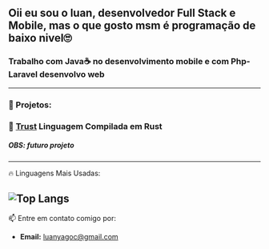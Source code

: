 ## Oii eu sou o luan, desenvolvedor Full Stack e Mobile, mas o que gosto msm é programação de baixo nivel🙄
### Trabalho com Java☕ no desenvolvimento mobile e com Php-Laravel desenvolvo web
---
### 🚀 Projetos:

### 🔗 [Trust](https://github.com/seu-usuario/trust) Linguagem Compilada em Rust 
##### OBS: futuro projeto
---

🔥 Linguagens Mais Usadas:

![Top Langs](https://github-readme-stats.vercel.app/api/top-langs/?username=LuanYago&layout=compact&theme=radical)
---
📫 Entre em contato comigo por:
- **Email:** [luanyagoc@gmail.com](mailto:luanyagoc@gmail.com)
